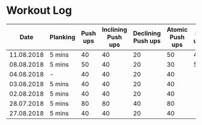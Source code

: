 # Workout Log

| Date | Planking | Push ups | Inclining Push ups | Declining Push ups | Atomic Push ups | Sit ups | Knee Raise |
| --- | --- | --- | --- | --- | --- | --- | --- |
| 11.08.2018 | 5 mins | 40 | 40 | 20 | 50 | 40 | 40 |
| 08.08.2018 | 5 mins | 50 | 40 | 20 | 30 | 50 | |
| 04.08.2018 | - | 40 | 40 | 20 | 40 | | |
| 03.08.2018 | 5 mins | 40 | 40 | 20 | 40 | | |
| 02.08.2018 | 5 mins | 40 | 40 | 20 | 40 | | |
| 28.07.2018 | 5 mins | 80 | 80 | 40 | 80 | | |
| 27.08.2018 | 5 mins | 40 | 40 | 20 | 40 | | |
